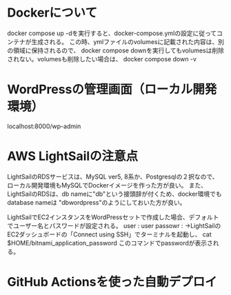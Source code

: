 # Dockerについて
  docker compose up -dを実行すると、docker-compose.ymlの設定に従ってコンテナが生成される。
  この時、ymlファイルのvolumesに記載された内容は、別の領域に保持されるので、
  docker compose downを実行してもvolumesは削除されない。volumesも削除したい場合は、
  docker compose down -v

# WordPressの管理画面（ローカル開発環境）
  localhost:8000/wp-admin

# AWS LightSailの注意点
  LightSailのRDSサービスは、MySQL ver5, 8系か、Postgresqlの２択なので、
  ローカル開発環境もMySQLでDockerイメージを作った方が良い。
  また、LightSailのRDSは、db nameに"db"という接頭辞が付くため、docker環境でもdatabase nameは
  "dbwordpress"のようにしておいた方が良い。

  LightSailでEC2インスタンスをWordPressセットで作成した場合、デフォルトでユーザー名とパスワードが設定される。
  user : user
  passowr : →LightSailのEC2ダッシュボードの「Connect using SSH」でターミナルを起動し、
            cat $HOME/bitnami_application_password
            このコマンドでpasswordが表示される。

# GitHub Actionsを使った自動デプロイ
